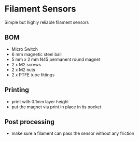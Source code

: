 # Filament Sensors

Simple but highly reliable filament sensors

## BOM
- Micro Switch
- 6 mm magnetic steel ball
- 5 mm x 2 mm N45 permanent round magnet
- 2 x M2 screws 
- 2 x M2 nuts
- 2 x PTFE tube fittings

## Printing
- print with 0.1mm layer height
- put the magnet via print in place in its pocket

## Post processing
- make sure a filament can pass the sensor without any friction
